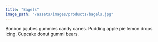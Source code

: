 ```yaml
---
title: "Bagels"
image_path: "/assets/images/products/bagels.jpg"
---
```

Bonbon jujubes gummies candy canes. Pudding apple pie lemon drops icing. Cupcake donut gummi bears.